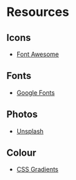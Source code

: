 # Resources

## Icons
+ [Font Awesome](https://fortawesome.github.io/Font-Awesome/)

## Fonts
+ [Google Fonts](https://www.google.com/fonts)

## Photos
+ [Unsplash](https://unsplash.com/)

## Colour

+ [CSS Gradients](http://tabiku.com/)